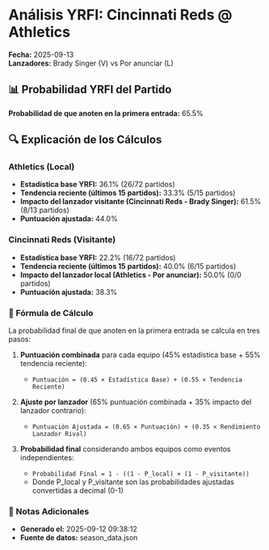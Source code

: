 # Análisis YRFI: Cincinnati Reds @ Athletics

**Fecha:** 2025-09-13  
**Lanzadores:** Brady Singer (V) vs Por anunciar (L)

## 📊 Probabilidad YRFI del Partido

**Probabilidad de que anoten en la primera entrada:** 65.5%

## 🔍 Explicación de los Cálculos

### Athletics (Local)
- **Estadística base YRFI:** 36.1% (26/72 partidos)
- **Tendencia reciente (últimos 15 partidos):** 33.3% (5/15 partidos)
- **Impacto del lanzador visitante (Cincinnati Reds - Brady Singer):** 61.5% (8/13 partidos)
- **Puntuación ajustada:** 44.0%

### Cincinnati Reds (Visitante)
- **Estadística base YRFI:** 22.2% (16/72 partidos)
- **Tendencia reciente (últimos 15 partidos):** 40.0% (6/15 partidos)
- **Impacto del lanzador local (Athletics - Por anunciar):** 50.0% (0/0 partidos)
- **Puntuación ajustada:** 38.3%

### 📝 Fórmula de Cálculo

La probabilidad final de que anoten en la primera entrada se calcula en tres pasos:

1. **Puntuación combinada** para cada equipo (45% estadística base + 55% tendencia reciente):
   - `Puntuación = (0.45 × Estadística Base) + (0.55 × Tendencia Reciente)`

2. **Ajuste por lanzador** (65% puntuación combinada + 35% impacto del lanzador contrario):
   - `Puntuación Ajustada = (0.65 × Puntuación) + (0.35 × Rendimiento Lanzador Rival)`

3. **Probabilidad final** considerando ambos equipos como eventos independientes:
   - `Probabilidad Final = 1 - ((1 - P_local) × (1 - P_visitante))`
   - Donde P_local y P_visitante son las probabilidades ajustadas convertidas a decimal (0-1)

### 📌 Notas Adicionales

- **Generado el:** 2025-09-12 09:38:12
- **Fuente de datos:** season_data.json
